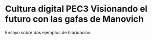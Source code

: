 # Cultura digital PEC3 Visionando el futuro con las gafas de Manovich
Ensayo sobre dos ejemplos de hibridación 
